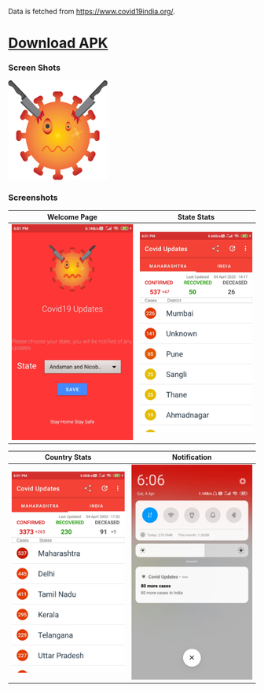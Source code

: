Data is fetched from https://www.covid19india.org/.
[<h1>Download APK</h1>](https://apkpure.com/p/com.skapps.android.fightcovid)


<h3>Screen Shots</h3>

<img src="/screenshots/logo.png" height="40%" width="40%" >

### Screenshots
Welcome Page           | State Stats
:-------------------------:|:-------------------------: 
![](/screenshots/image1.jpg)  |  ![](/screenshots/image2.jpg)

Country Stats           | Notification 
:-------------------------:|:-------------------------: 
![](/screenshots/image3.jpg)  |  ![](/screenshots/image4.jpg)






